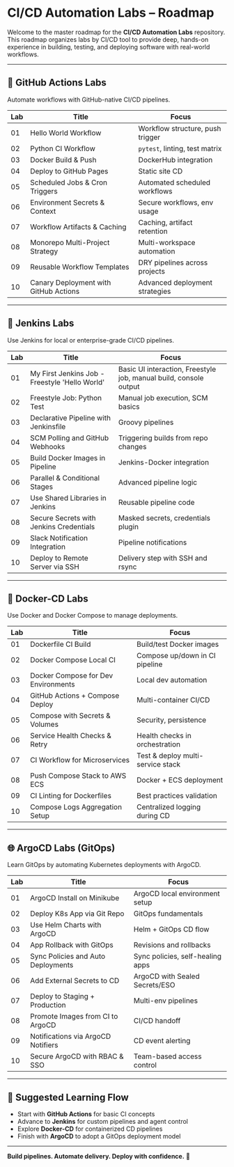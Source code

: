 # CI/CD Automation Labs – Roadmap

Welcome to the master roadmap for the **CI/CD Automation Labs** repository. This roadmap organizes labs by CI/CD tool to provide deep, hands-on experience in building, testing, and deploying software with real-world workflows.

---

## 🚦 GitHub Actions Labs
Automate workflows with GitHub-native CI/CD pipelines.

| Lab | Title                                | Focus                                  |
|-----|--------------------------------------|----------------------------------------|
| 01  | Hello World Workflow                 | Workflow structure, push trigger       |
| 02  | Python CI Workflow                   | `pytest`, linting, test matrix         |
| 03  | Docker Build & Push                  | DockerHub integration                  |
| 04  | Deploy to GitHub Pages               | Static site CD                         |
| 05  | Scheduled Jobs & Cron Triggers       | Automated scheduled workflows          |
| 06  | Environment Secrets & Context        | Secure workflows, env usage            |
| 07  | Workflow Artifacts & Caching         | Caching, artifact retention            |
| 08  | Monorepo Multi-Project Strategy      | Multi-workspace automation             |
| 09  | Reusable Workflow Templates          | DRY pipelines across projects          |
| 10  | Canary Deployment with GitHub Actions| Advanced deployment strategies         |

---

## 🧰 Jenkins Labs
Use Jenkins for local or enterprise-grade CI/CD pipelines.

| Lab | Title                                | Focus                                  |
|-----|--------------------------------------|----------------------------------------|
| 01  | My First Jenkins Job - Freestyle 'Hello World' | Basic UI interaction, Freestyle job, manual build, console output |
| 02  | Freestyle Job: Python Test           | Manual job execution, SCM basics       |
| 03  | Declarative Pipeline with Jenkinsfile| Groovy pipelines                       |
| 04  | SCM Polling and GitHub Webhooks      | Triggering builds from repo changes    |
| 05  | Build Docker Images in Pipeline      | Jenkins-Docker integration             |
| 06  | Parallel & Conditional Stages        | Advanced pipeline logic                |
| 07  | Use Shared Libraries in Jenkins      | Reusable pipeline code                 |
| 08  | Secure Secrets with Jenkins Credentials| Masked secrets, credentials plugin     |
| 09  | Slack Notification Integration       | Pipeline notifications                 |
| 10  | Deploy to Remote Server via SSH      | Delivery step with SSH and rsync       |

---

## 🐳 Docker-CD Labs
Use Docker and Docker Compose to manage deployments.

| Lab | Title                                | Focus                                  |
|-----|--------------------------------------|----------------------------------------|
| 01  | Dockerfile CI Build                  | Build/test Docker images               |
| 02  | Docker Compose Local CI              | Compose up/down in CI pipeline         |
| 03  | Docker Compose for Dev Environments  | Local dev automation                   |
| 04  | GitHub Actions + Compose Deploy      | Multi-container CI/CD                  |
| 05  | Compose with Secrets & Volumes       | Security, persistence                  |
| 06  | Service Health Checks & Retry        | Health checks in orchestration         |
| 07  | CI Workflow for Microservices        | Test & deploy multi-service stack      |
| 08  | Push Compose Stack to AWS ECS        | Docker + ECS deployment                |
| 09  | CI Linting for Dockerfiles           | Best practices validation              |
| 10  | Compose Logs Aggregation Setup       | Centralized logging during CD         |

---

## 🌐 ArgoCD Labs (GitOps)
Learn GitOps by automating Kubernetes deployments with ArgoCD.

| Lab | Title                                | Focus                                  |
|-----|--------------------------------------|----------------------------------------|
| 01  | ArgoCD Install on Minikube           | ArgoCD local environment setup         |
| 02  | Deploy K8s App via Git Repo          | GitOps fundamentals                    |
| 03  | Use Helm Charts with ArgoCD          | Helm + GitOps CD flow                  |
| 04  | App Rollback with GitOps             | Revisions and rollbacks                |
| 05  | Sync Policies and Auto Deployments   | Sync policies, self-healing apps       |
| 06  | Add External Secrets to CD           | ArgoCD with Sealed Secrets/ESO         |
| 07  | Deploy to Staging + Production       | Multi-env pipelines                    |
| 08  | Promote Images from CI to ArgoCD     | CI/CD handoff                          |
| 09  | Notifications via ArgoCD Notifiers   | CD event alerting                      |
| 10  | Secure ArgoCD with RBAC & SSO        | Team-based access control              |

---

## 🧠 Suggested Learning Flow
- Start with **GitHub Actions** for basic CI concepts
- Advance to **Jenkins** for custom pipelines and agent control
- Explore **Docker-CD** for containerized CD pipelines
- Finish with **ArgoCD** to adopt a GitOps deployment model

---

**Build pipelines. Automate delivery. Deploy with confidence.** 🚀

